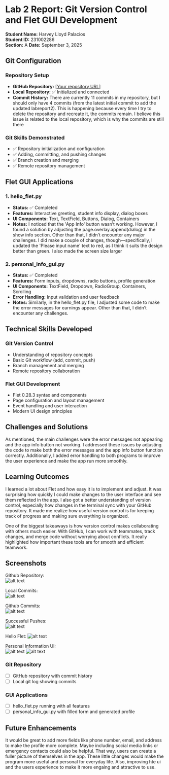 # Lab 2 Report: Git Version Control and Flet GUI Development

**Student Name:** Harvey Lloyd Palacios\
**Student ID:** 231002286\
**Section:** A
**Date:** September 3, 2025
## Git Configuration

### Repository Setup
- **GitHub Repository:** [\[Your repository URL\]](https://github.com/Arrvsssogood/cccs106-projects.git)
- **Local Repository:** ✅ Initialized and connected
- **Commit History:** There are currently 11 commits in my repository, but I should only have 4 commits (from the latest initial commit to add the updated labreport2). This is happening because every time I try to delete the repository and recreate it, the commits remain. I believe this issue is related to the local repository, which is why the commits are still there

### Git Skills Demonstrated
- ✅ Repository initialization and configuration
- ✅ Adding, committing, and pushing changes
- ✅ Branch creation and merging
- ✅ Remote repository management

## Flet GUI Applications

### 1. hello_flet.py
- **Status:** ✅ Completed
- **Features:** Interactive greeting, student info display, dialog boxes
- **UI Components:** Text, TextField, Buttons, Dialog, Containers
- **Notes:** I noticed that the 'App Info' button wasn’t working. However, I found a solution by adjusting the page.overlay.append(dialog) in the show info section. Other than that, I didn’t encounter any major challenges. I did make a couple of changes, though—specifically, I updated the 'Please input name' text to red, as I think it suits the design better than green. I also made the screen size larger

### 2. personal_info_gui.py
- **Status:** ✅ Completed
- **Features:** Form inputs, dropdowns, radio buttons, profile generation
- **UI Components:** TextField, Dropdown, RadioGroup, Containers, Scrolling
- **Error Handling:** Input validation and user feedback
- **Notes:** Similarly, in the hello_flet.py file, I adjusted some code to make the error messages for earnings appear. Other than that, I didn’t encounter any challenges.

## Technical Skills Developed

### Git Version Control
- Understanding of repository concepts
- Basic Git workflow (add, commit, push)
- Branch management and merging
- Remote repository collaboration

### Flet GUI Development
- Flet 0.28.3 syntax and components
- Page configuration and layout management
- Event handling and user interaction
- Modern UI design principles

## Challenges and Solutions

As mentioned, the main challenges were the error messages not appearing and the app info button not working. I addressed these issues by adjusting the code to make both the error messages and the app info button function correctly. Additionally, I added error handling to both programs to improve the user experience and make the app run more smoothly.

## Learning Outcomes
I learned a lot about Flet and how easy it is to implement and adjust. It was surprising how quickly I could make changes to the user interface and see them reflected in the app. I also got a better understanding of version control, especially how changes in the terminal sync with your GitHub repository. It made me realize how useful version control is for keeping track of progress and making sure everything is organized.

One of the biggest takeaways is how version control makes collaborating with others much easier. With GitHub, I can work with teammates, track changes, and merge code without worrying about conflicts. It really highlighted how important these tools are for smooth and efficient teamwork.

## Screenshots
Github Repository:\
![alt text](lab2_screenshots/github_repo.png)

Local Commits:\
![alt text](lab2_screenshots/git.png)


Github Commits:\
![alt text](lab2_screenshots/github_commits.png)

Successful Pushes:\
![alt text](lab2_screenshots/success_push.png)

Hello Flet:
![alt text](lab2_screenshots/hello_flet_output.png)

Personal Information UI:\
![alt text](lab2_screenshots/personal_info_gui_output2.png.png)
![alt text](lab2_screenshots/personal_info_gui_output1.png)


### Git Repository
- [ ] GitHub repository with commit history
- [ ] Local git log showing commits

### GUI Applications
- [ ] hello_flet.py running with all features
- [ ] personal_info_gui.py with filled form and generated profile

## Future Enhancements
It would be great to add more fields like phone number, email, and address to make the profile more complete. Maybe including social media links or emergency contacts could also be helpful. That way, users can create a fuller picture of themselves in the app. These little changes would make the program more useful and personal for everyday life. Also, improving hte ui and the users experience to make it more engaing and attractive to use.